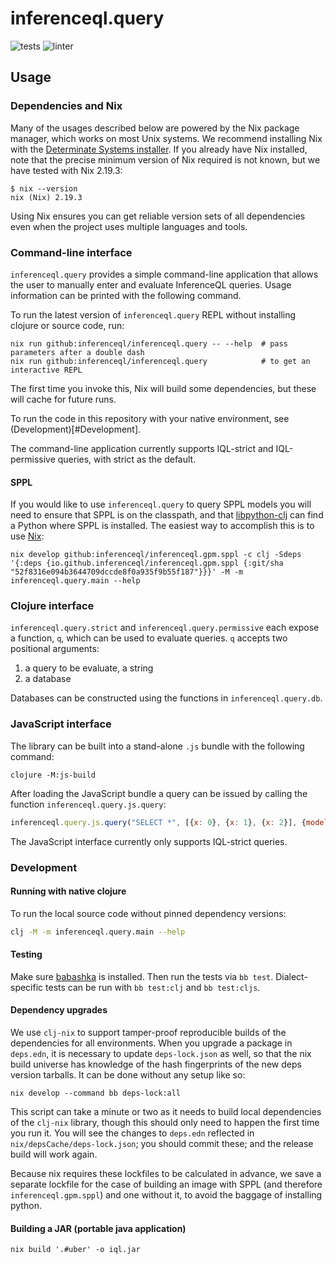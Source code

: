 # inferenceql.query
![tests](https://github.com/OpenIQL/inferenceql.query/workflows/tests/badge.svg)
![linter](https://github.com/OpenIQL/inferenceql.query/workflows/linter/badge.svg)

## Usage

### Dependencies and Nix

Many of the usages described below are powered by the Nix package manager, which works on most Unix systems. We recommend installing Nix with the
[Determinate Systems installer](https://determinate.systems/posts/determinate-nix-installer/). If you already have Nix installed, note that the
precise minimum version of Nix required is not known, but we have tested with Nix 2.19.3:

```
$ nix --version
nix (Nix) 2.19.3
```

Using Nix ensures you can get reliable version sets of all dependencies even when the project uses multiple languages and tools.

### Command-line interface

`inferenceql.query` provides a simple command-line application that allows the user to manually enter and evaluate InferenceQL queries. Usage information can be printed with the following command.

To run the latest version of `inferenceql.query` REPL without installing clojure or source code, run:

```
nix run github:inferenceql/inferenceql.query -- --help  # pass parameters after a double dash
nix run github:inferenceql/inferenceql.query            # to get an interactive REPL
```

The first time you invoke this, Nix will build some dependencies, but these will cache for future runs.

To run the code in this repository with your native environment, see (Development)[#Development].

The command-line application currently supports IQL-strict and IQL-permissive queries, with strict as the default.

#### SPPL

If you would like to use `inferenceql.query` to query SPPL models you will need to ensure that SPPL is on the classpath, and that [libpython-clj](https://github.com/clj-python/libpython-clj) can find a Python where SPPL is installed. The easiest way to accomplish this is to use [Nix](https://nixos.org/):

``` shell
nix develop github:inferenceql/inferenceql.gpm.sppl -c clj -Sdeps '{:deps {io.github.inferenceql/inferenceql.gpm.sppl {:git/sha "52f8316e094b3644709dccde8f0a935f9b55f187"}}}' -M -m inferenceql.query.main --help
```

### Clojure interface

`inferenceql.query.strict` and `inferenceql.query.permissive` each expose a function, `q`, which can be used to evaluate queries. `q` accepts two positional arguments:

1. a query to be evaluate, a string
2. a database

Databases can be constructed using the functions in `inferenceql.query.db`.

### JavaScript interface

The library can be built into a stand-alone `.js` bundle with the following command:

``` shell
clojure -M:js-build
```

After loading the JavaScript bundle a query can be issued by calling the function `inferenceql.query.js.query`:

``` javascript
inferenceql.query.js.query("SELECT *", [{x: 0}, {x: 1}, {x: 2}], {model: ...})
```

The JavaScript interface currently only supports IQL-strict queries.

### Development

#### Running with native clojure

To run the local source code without pinned dependency versions:

``` bash
clj -M -m inferenceql.query.main --help
```

#### Testing

Make sure [babashka](https://github.com/babashka/babashka) is installed. Then 
run the tests via `bb test`. Dialect-specific tests can be run with 
`bb test:clj` and `bb test:cljs`. 

#### Dependency upgrades

We use `clj-nix` to support tamper-proof reproducible builds of the dependencies for all environments.
When you upgrade a package in `deps.edn`, it is necessary to update `deps-lock.json` as well, so that
the nix build universe has knowledge of the hash fingerprints of the new deps version tarballs.
It can be done without any setup like so:

```
nix develop --command bb deps-lock:all
```

This script can take a minute or two as it needs to build local dependencies of the `clj-nix` library,
though this should only need to happen the first time you run it.
You will see the changes to `deps.edn` reflected in `nix/depsCache/deps-lock.json`; you should commit these; and the
release build will work again.

Because nix requires these lockfiles to be calculated in advance, we save a separate lockfile for the case of
building an image with SPPL (and therefore `inferenceql.gpm.sppl`) and one without it, to avoid the baggage
of installing python.


#### Building a JAR (portable java application)

```
nix build '.#uber' -o iql.jar
```

